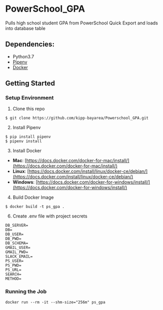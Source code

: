 # PowerSchool_GPA
Pulls high school student GPA from PowerSchool Quick Export and loads into database table

## Dependencies:

* Python3.7
* [Pipenv](https://pipenv.readthedocs.io/en/latest/)
* [Docker](https://www.docker.com/)

## Getting Started

### Setup Environment

1. Clone this repo

```
$ git clone https://github.com/kipp-bayarea/Powerschool_GPA.git
```

2. Install Pipenv

```
$ pip install pipenv
$ pipenv install
```

3. Install Docker

* **Mac**: [https://docs.docker.com/docker-for-mac/install/](https://docs.docker.com/docker-for-mac/install/)
* **Linux**: [https://docs.docker.com/install/linux/docker-ce/debian/](https://docs.docker.com/install/linux/docker-ce/debian/)
* **Windows**: [https://docs.docker.com/docker-for-windows/install/](https://docs.docker.com/docker-for-windows/install/)

4. Build Docker Image

```
$ docker build -t ps_gpa .
```

6. Create .env file with project secrets

```
DB_SERVER=
DB=
DB_USER=
DB_PWD=
DB_SCHEMA=
GMAIL_USER=
GMAIL_PWD=
SLACK_EMAIL=
PS_USER=
PS_PWD=
PS_URL=
SEARCH=
METHOD=
```

### Running the Job

```
docker run --rm -it --shm-size="256m" ps_gpa
```
